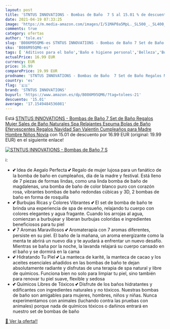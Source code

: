 ```yaml
---
layout: post
title: 'STNTUS INNOVATIONS - Bombas de Baño  7 S al 15.01 % de descuento'
date: 2021-04-19 07:33:25
image: 'https://m.media-amazon.com/images/I/51MAP8a5MpL._SL500_._SL400_.jpg'
comments: true
category: ofertas
author: 'tole.es'
slug: 'B086M95QM6-es STNTUS INNOVATIONS - Bombas de Baño 7 Set de Baño Regalos...'
sku: 'B086M95QM6-es'
tags: [ 'Aditivos para el baño','Baño e higiene personal','Belleza','Bombas de baño','navidad','stntus innovations', ]
actualPrice: 16.99 EUR
currency: EUR
price: 16.99
comparePrice: 19.99 EUR
prodname: 'STNTUS INNOVATIONS - Bombas de Baño  7 Set de Baño Regalos Mujer  Sales de Baño Naturales Spa Relajantes  Espuma Bolas de Baño Efervescentes  Regalos Navidad  San Valentín  Cumpleaños para Madre  Hombre  Niños  Novia'
country: 'es'
flag: '🇪🇸'
brand: 'STNTUS INNOVATIONS'
buyurl: 'https://www.amazon.es/dp/B086M95QM6/?tag=tolees-21'
descuento: '15.01'
average: '17.1549484536081'
---
```


Está [STNTUS INNOVATIONS - Bombas de Baño  7 Set de Baño Regalos Mujer  Sales de Baño Naturales Spa Relajantes  Espuma Bolas de Baño Efervescentes  Regalos Navidad  San Valentín  Cumpleaños para Madre  Hombre  Niños  Novia](https://www.amazon.es/dp/B086M95QM6/?tag=tolees-21) con 15.01 de descuento por 16.99 EUR (original: 19.99 EUR) en el siguiente enlace!

[![STNTUS INNOVATIONS - Bombas de Baño  7 S](https://m.media-amazon.com/images/I/51MAP8a5MpL._SL500_._SL400_.jpg)](https://www.amazon.es/dp/B086M95QM6/?tag=tolees-21)

ℹ️:

- 💕 Idea de Aegalo Perfecta 💕 Regalo de mujer lujosa para un fanático de la bomba de baño en cumpleaños, día de la madre y festival. Está lleno de 7 piezas de formas lindas, como una linda bomba de baño de magdalenas, una bomba de baño de color blanco puro con corazón rosa, vibrantes bombas de baño redondas cúbicas y 3D, 2 bombas de baño en forma de rosquilla
- 💕 Burbujas Ricas y Colores Vibrantes 💕 El set de bomba de baño te brinda una experiencia de spa de ensueño, relajando tu cuerpo con colores elegantes y agua fragante. Cuando los arrojas al agua, comienzan a burbujear y liberan burbujas coloridas e ingredientes beneficiosos para tu piel
- 💕 7 Aromas Maravillosos 💕 Aromaterapia con 7 aromas diferentes, persiste en su piel. El baño de la mañana, un aroma energizante como la menta te abrirá un nuevo día y te ayudará a enfrentar un nuevo desafío. Mientras se baña por la noche, la lavanda relajará su cuerpo cansado en el baño y se dormirá en la cama
- 💕 Hidratando Tu Piel 💕 La manteca de karité, la manteca de cacao y los aceites esenciales añadidos en las bombas de baño te dejan absolutamente radiante y disfrutas de una terapia de spa natural y libre de químicos. Funciona bien no solo para limpiar tu piel, sino también para renovar tu piel suave, flexible y sedosa
- 💕 Químicos Libres de Tóxicos 💕 Disfrute de los baños hidratantes y edificantes con ingredientes naturales y no tóxicos. Nuestras bombas de baño son amigables para mujeres, hombres, niños y niñas. Nunca experimentamos con animales (luchando contra las pruebas con animales) porque nada de químicos tóxicos o dañinos entrará en nuestro set de bombas de baño

[🛒 Ver la oferta!!](https://www.amazon.es/dp/B086M95QM6/?tag=tolees-21)
